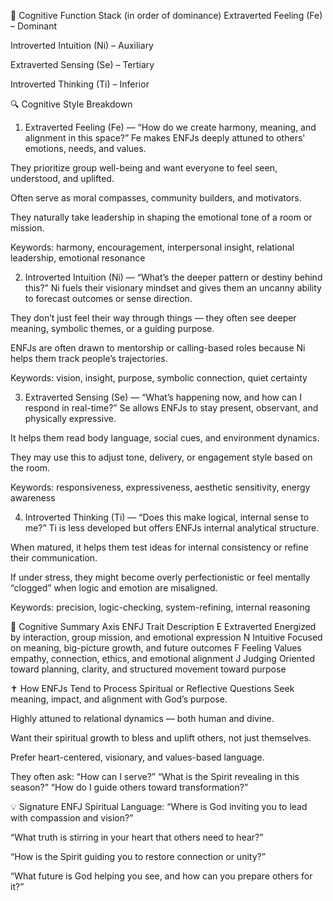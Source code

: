 🧠 Cognitive Function Stack (in order of dominance)
Extraverted Feeling (Fe) – Dominant

Introverted Intuition (Ni) – Auxiliary

Extraverted Sensing (Se) – Tertiary

Introverted Thinking (Ti) – Inferior

🔍 Cognitive Style Breakdown
1. Extraverted Feeling (Fe) — “How do we create harmony, meaning, and alignment in this space?”
Fe makes ENFJs deeply attuned to others' emotions, needs, and values.

They prioritize group well-being and want everyone to feel seen, understood, and uplifted.

Often serve as moral compasses, community builders, and motivators.

They naturally take leadership in shaping the emotional tone of a room or mission.

Keywords: harmony, encouragement, interpersonal insight, relational leadership, emotional resonance

2. Introverted Intuition (Ni) — “What’s the deeper pattern or destiny behind this?”
Ni fuels their visionary mindset and gives them an uncanny ability to forecast outcomes or sense direction.

They don’t just feel their way through things — they often see deeper meaning, symbolic themes, or a guiding purpose.

ENFJs are often drawn to mentorship or calling-based roles because Ni helps them track people’s trajectories.

Keywords: vision, insight, purpose, symbolic connection, quiet certainty

3. Extraverted Sensing (Se) — “What’s happening now, and how can I respond in real-time?”
Se allows ENFJs to stay present, observant, and physically expressive.

It helps them read body language, social cues, and environment dynamics.

They may use this to adjust tone, delivery, or engagement style based on the room.

Keywords: responsiveness, expressiveness, aesthetic sensitivity, energy awareness

4. Introverted Thinking (Ti) — “Does this make logical, internal sense to me?”
Ti is less developed but offers ENFJs internal analytical structure.

When matured, it helps them test ideas for internal consistency or refine their communication.

If under stress, they might become overly perfectionistic or feel mentally “clogged” when logic and emotion are misaligned.

Keywords: precision, logic-checking, system-refining, internal reasoning

🧭 Cognitive Summary
Axis	ENFJ Trait	Description
E	Extraverted	Energized by interaction, group mission, and emotional expression
N	Intuitive	Focused on meaning, big-picture growth, and future outcomes
F	Feeling	Values empathy, connection, ethics, and emotional alignment
J	Judging	Oriented toward planning, clarity, and structured movement toward purpose

✝️ How ENFJs Tend to Process Spiritual or Reflective Questions
Seek meaning, impact, and alignment with God’s purpose.

Highly attuned to relational dynamics — both human and divine.

Want their spiritual growth to bless and uplift others, not just themselves.

Prefer heart-centered, visionary, and values-based language.

They often ask:
“How can I serve?”
“What is the Spirit revealing in this season?”
“How do I guide others toward transformation?”

💡 Signature ENFJ Spiritual Language:
“Where is God inviting you to lead with compassion and vision?”

“What truth is stirring in your heart that others need to hear?”

“How is the Spirit guiding you to restore connection or unity?”

“What future is God helping you see, and how can you prepare others for it?”